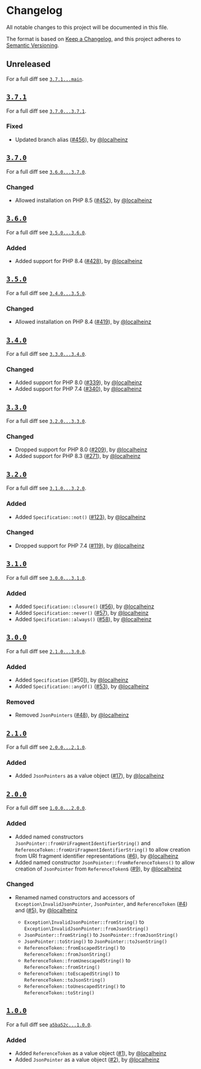 # Changelog

All notable changes to this project will be documented in this file.

The format is based on [Keep a Changelog](https://keepachangelog.com/en/1.0.0/), and this project adheres to [Semantic Versioning](https://semver.org/spec/v2.0.0.html).

## Unreleased

For a full diff see [`3.7.1...main`][3.7.1...main].

## [`3.7.1`][3.7.1]

For a full diff see [`3.7.0...3.7.1`][3.7.0...3.7.1].

### Fixed

- Updated branch alias ([#456]), by [@localheinz]

## [`3.7.0`][3.7.0]

For a full diff see [`3.6.0...3.7.0`][3.6.0...3.7.0].

### Changed

- Allowed installation on PHP 8.5 ([#452]), by [@localheinz]

## [`3.6.0`][3.6.0]

For a full diff see [`3.5.0...3.6.0`][3.5.0...3.6.0].

### Added

- Added support for PHP 8.4 ([#428]), by [@localheinz]

## [`3.5.0`][3.5.0]

For a full diff see [`3.4.0...3.5.0`][3.4.0...3.5.0].

### Changed

- Allowed installation on PHP 8.4 ([#419]), by [@localheinz]

## [`3.4.0`][3.4.0]

For a full diff see [`3.3.0...3.4.0`][3.3.0...3.4.0].

### Changed

- Added support for PHP 8.0 ([#339]), by [@localheinz]
- Added support for PHP 7.4 ([#340]), by [@localheinz]

## [`3.3.0`][3.3.0]

For a full diff see [`3.2.0...3.3.0`][3.2.0...3.3.0].

### Changed

- Dropped support for PHP 8.0 ([#209]), by [@localheinz]
- Added support for PHP 8.3 ([#271]), by [@localheinz]

## [`3.2.0`][3.2.0]

For a full diff see [`3.1.0...3.2.0`][3.1.0...3.2.0].

### Added

- Added `Specification::not()` ([#123]), by [@localheinz]

### Changed

- Dropped support for PHP 7.4 ([#119]), by [@localheinz]

## [`3.1.0`][3.1.0]

For a full diff see [`3.0.0...3.1.0`][3.0.0...3.1.0].

### Added

- Added `Specification::closure()` ([#56]), by [@localheinz]
- Added `Specification::never()` ([#57]), by [@localheinz]
- Added `Specification::always()` ([#58]), by [@localheinz]

## [`3.0.0`][3.0.0]

For a full diff see [`2.1.0...3.0.0`][2.1.0...3.0.0].

### Added

- Added `Specification` ([#50]), by [@localheinz]
- Added `Specification::anyOf()` ([#53]), by [@localheinz]

### Removed

- Removed `JsonPointers`  ([#48]), by [@localheinz]

## [`2.1.0`][2.1.0]

For a full diff see [`2.0.0...2.1.0`][2.0.0...2.1.0].

### Added

- Added `JsonPointers` as a value object  ([#17]), by [@localheinz]

## [`2.0.0`][2.0.0]

For a full diff see [`1.0.0...2.0.0`][1.0.0...2.0.0].

### Added

- Added named constructors `JsonPointer::fromUriFragmentIdentifierString()` and `ReferenceToken::fromUriFragmentIdentifierString()` to allow creation from URI fragment identifier representations ([#6]), by [@localheinz]
- Added named constructor `JsonPointer::fromReferenceTokens()` to allow creation of `JsonPointer` from `ReferenceToken`s ([#9]), by [@localheinz]

### Changed

- Renamed named constructors and accessors of `Exception\InvalidJsonPointer`, `JsonPointer`, and `ReferenceToken` ([#4]) and ([#5]), by [@localheinz]

  - `Exception\InvalidJsonPointer::fromString()` to `Exception\InvalidJsonPointer::fromJsonString()`
  - `JsonPointer::fromString()` to `JsonPointer::fromJsonString()`
  - `JsonPointer::toString()` to `JsonPointer::toJsonString()`
  - `ReferenceToken::fromEscapedString()` to `ReferenceToken::fromJsonString()`
  - `ReferenceToken::fromUnescapedString()` to `ReferenceToken::fromString()`
  - `ReferenceToken::toEscapedString()` to `ReferenceToken::toJsonString()`
  - `ReferenceToken::toUnescapedString()` to `ReferenceToken::toString()`

## [`1.0.0`][1.0.0]

For a full diff see [`a5ba52c...1.0.0`][a5ba52c...1.0.0].

### Added

- Added `ReferenceToken` as a value object ([#1]), by [@localheinz]
- Added `JsonPointer` as a value object ([#2]), by [@localheinz]

[1.0.0]: https://github.com/ergebnis/json-pointer/releases/tag/1.0.0
[2.0.0]: https://github.com/ergebnis/json-pointer/releases/tag/2.0.0
[2.1.0]: https://github.com/ergebnis/json-pointer/releases/tag/2.1.0
[3.0.0]: https://github.com/ergebnis/json-pointer/releases/tag/3.0.0
[3.1.0]: https://github.com/ergebnis/json-pointer/releases/tag/3.1.0
[3.2.0]: https://github.com/ergebnis/json-pointer/releases/tag/3.2.0
[3.3.0]: https://github.com/ergebnis/json-pointer/releases/tag/3.3.0
[3.4.0]: https://github.com/ergebnis/json-pointer/releases/tag/3.4.0
[3.5.0]: https://github.com/ergebnis/json-pointer/releases/tag/3.5.0
[3.6.0]: https://github.com/ergebnis/json-pointer/releases/tag/3.6.0
[3.7.0]: https://github.com/ergebnis/json-pointer/releases/tag/3.7.0
[3.7.1]: https://github.com/ergebnis/json-pointer/releases/tag/3.7.1

[a5ba52c...1.0.0]: https://github.com/ergebnis/json-pointer/compare/a5ba52c...1.0.0
[1.0.0...2.0.0]: https://github.com/ergebnis/json-pointer/compare/1.0.0...2.0.0
[2.0.0...2.1.0]: https://github.com/ergebnis/json-pointer/compare/2.0.0...2.1.0
[2.1.0...3.0.0]: https://github.com/ergebnis/json-pointer/compare/2.1.0...3.0.0
[3.0.0...3.1.0]: https://github.com/ergebnis/json-pointer/compare/3.0.0...3.1.0
[3.1.0...3.2.0]: https://github.com/ergebnis/json-pointer/compare/3.1.0...3.2.0
[3.2.0...3.3.0]: https://github.com/ergebnis/json-pointer/compare/3.2.0...3.3.0
[3.3.0...3.4.0]: https://github.com/ergebnis/json-pointer/compare/3.3.0...3.4.0
[3.4.0...3.5.0]: https://github.com/ergebnis/json-pointer/compare/3.4.0...3.5.0
[3.5.0...3.6.0]: https://github.com/ergebnis/json-pointer/compare/3.5.0...3.6.0
[3.6.0...3.7.0]: https://github.com/ergebnis/json-pointer/compare/3.6.0...3.7.0
[3.7.0...3.7.1]: https://github.com/ergebnis/json-pointer/compare/3.7.0...3.7.1
[3.7.1...main]: https://github.com/ergebnis/json-pointer/compare/3.7.1...main

[#1]: https://github.com/ergebnis/json-pointer/pull/1
[#2]: https://github.com/ergebnis/json-pointer/pull/2
[#4]: https://github.com/ergebnis/json-pointer/pull/4
[#5]: https://github.com/ergebnis/json-pointer/pull/5
[#6]: https://github.com/ergebnis/json-pointer/pull/6
[#9]: https://github.com/ergebnis/json-pointer/pull/9
[#17]: https://github.com/ergebnis/json-pointer/pull/17
[#48]: https://github.com/ergebnis/json-pointer/pull/48
[#53]: https://github.com/ergebnis/json-pointer/pull/53
[#56]: https://github.com/ergebnis/json-pointer/pull/56
[#57]: https://github.com/ergebnis/json-pointer/pull/57
[#58]: https://github.com/ergebnis/json-pointer/pull/58
[#119]: https://github.com/ergebnis/json-pointer/pull/119
[#123]: https://github.com/ergebnis/json-pointer/pull/123
[#209]: https://github.com/ergebnis/json-pointer/pull/209
[#271]: https://github.com/ergebnis/json-pointer/pull/271
[#339]: https://github.com/ergebnis/json-pointer/pull/339
[#340]: https://github.com/ergebnis/json-pointer/pull/340
[#419]: https://github.com/ergebnis/json-pointer/pull/419
[#428]: https://github.com/ergebnis/json-pointer/pull/428
[#452]: https://github.com/ergebnis/json-pointer/pull/452
[#456]: https://github.com/ergebnis/json-pointer/pull/456

[@localheinz]: https://github.com/localheinz
